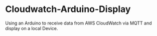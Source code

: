 # Cloudwatch-Arduino-Display
Using an Arduino to receive data from AWS CloudWatch via MQTT and display on a local Device.
